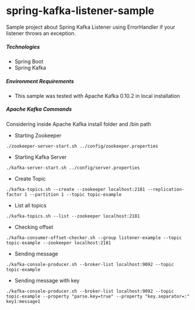 # spring-kafka-listener-sample

Sample project about Spring Kafka Listener using ErrorHandler if your listener throws an exception.

##### Technologies
* Spring Boot
* Spring Kafka

##### Environment Requirements
* This sample was tested with Apache Kafka 0.10.2 in local installation

##### Apache Kafka Commands
Considering inside Apache Kafka install folder and /bin path

* Starting Zookeeper
```
./zookeeper-server-start.sh ../config/zookeeper.properties
```
* Starting Kafka Server
```
./kafka-server-start.sh ../config/server.properties
```
* Create Topic
```
./kafka-topics.sh --create --zookeeper localhost:2181 --replication-factor 1 --partition 1 --topic topic-example
```
* List all topics
```
./kafka-topics.sh --list --zookeeper localhost:2181
```
* Checking offset
```
./kafka-consumer-offset-checker.sh --group listener-example --topic topic-example --zookeeper localhost:2181
```
* Sending message
```
./kafka-console-producer.sh --broker-list localhost:9092 --topic topic-example
```
* Sending message with key
```
./kafka-console-producer.sh --broker-list localhost:9092 --topic topic-example --property "parse.key=true" --property "key.separator=:"
key1:message1
```
